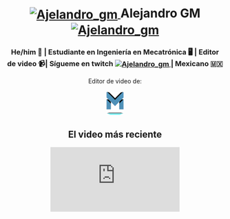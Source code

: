 
<div>
  <h1 align="center"><a href="https://www.instagram.com/ajelandro_gm/?hl=es-la" target="blank"><img align="center" src="https://raw.githubusercontent.com/rahuldkjain/github-profile-readme-generator/master/src/images/icons/Social/instagram.svg" alt="Ajelandro_gm" height="30" width="40"> </a> Alejandro GM <a href="https://twitter.com/Ajelandro_GM" target="blank"><img align="center" src="https://raw.githubusercontent.com/rahuldkjain/github-profile-readme-generator/master/src/images/icons/Social/twitter.svg" alt="Ajelandro_gm" height="30" width="40"><a/> </h1>
</div>

<h3 align="center"> He/him 🙂 | Estudiante en Ingeniería en Mecatrónica 🖥️ | Editor de video 📹| Sígueme en twitch <a href="https://www.twitch.tv/ajelandro_gm/profile" target="blank"><img align="center" src="https://raw.githubusercontent.com/rahuldkjain/github-profile-readme-generator/master/src/images/icons/Social/twitch.svg" alt="Ajelandro_gm" height="20" width="20"> </a>| Mexicano 🇲🇽 </h3>
  
<p align="center">
  Editor de video de: <br> <br>
  <a title="Mecuba" href="https://www.youtube.com/c/MECUBA"><img src="M.png" alt="Mecuba" width="8%" /></a>
<p>

 <h2 align="center">El video más reciente <br></h1>
<div align="center"> 
 <iframe src="https://www.youtube.com/embed/eEz6mBtRutU" title="YouTube video player" frameborder="0" allow="accelerometer; autoplay; clipboard-write; encrypted-media; gyroscope; picture-in-picture" allowfullscreen></iframe>
</div>  
